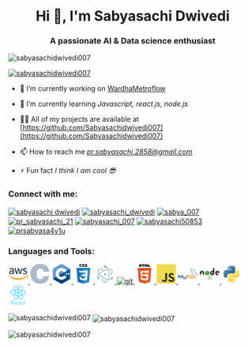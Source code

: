   <h1 align="center">Hi 👋, I'm Sabyasachi Dwivedi</h1>
<h3 align="center">A passionate AI & Data science enthusiast</h3>

<p align="left"> <img src="https://komarev.com/ghpvc/?username=sabyasachidwivedi007&label=Profile%20views&color=0e75b6&style=flat" alt="sabyasachidwivedi007" /> </p>

<p align="left"> <a href="https://github.com/ryo-ma/github-profile-trophy"><img src="https://github-profile-trophy.vercel.app/?username=sabyasachidwivedi007" alt="sabyasachidwivedi007" /></a> </p>

- 🔭 I’m currently working on [WardhaMetroflow](https://github.com/GSSoC-Flow/WardhaMetroFLow)

- 🌱 I’m currently learning *Javascript, react.js, node.js*

- 👨‍💻 All of my projects are available at [https://github.com/Sabyasachidwivedi007](https://github.com/Sabyasachidwivedi007)

- 📫 How to reach me *pr.sabyasachi.2858@gmail.com*

- ⚡ Fun fact *I think I am cool 😎*

<h3 align="left">Connect with me:</h3>
<p align="left">
<a href="https://www.linkedin.com/in/sabyasachi-dwivedi-323974313" target="blank"><img align="center" src="https://raw.githubusercontent.com/rahuldkjain/github-profile-readme-generator/master/src/images/icons/Social/linked-in-alt.svg" alt="sabyasachi dwivedi" height="30" width="40" /></a>
<a href="https://instagram.com/sabyasachi_dwivedi" target="blank"><img align="center" src="https://raw.githubusercontent.com/rahuldkjain/github-profile-readme-generator/master/src/images/icons/Social/instagram.svg" alt="sabyasachi_dwivedi" height="30" width="40" /></a>
<a href="https://www.codechef.com/users/sabya_007" target="blank"><img align="center" src="https://cdn.jsdelivr.net/npm/simple-icons@3.1.0/icons/codechef.svg" alt="sabya_007" height="30" width="40" /></a>
<a href="https://www.hackerrank.com/pr_sabyasachi_21" target="blank"><img align="center" src="https://raw.githubusercontent.com/rahuldkjain/github-profile-readme-generator/master/src/images/icons/Social/hackerrank.svg" alt="pr_sabyasachi_21" height="30" width="40" /></a>
<a href="https://codeforces.com/profile/sabyasachi_007" target="blank"><img align="center" src="https://raw.githubusercontent.com/rahuldkjain/github-profile-readme-generator/master/src/images/icons/Social/codeforces.svg" alt="sabyasachi_007" height="30" width="40" /></a>
<a href="https://www.leetcode.com/sabyasachi50853" target="blank"><img align="center" src="https://raw.githubusercontent.com/rahuldkjain/github-profile-readme-generator/master/src/images/icons/Social/leet-code.svg" alt="sabyasachi50853" height="30" width="40" /></a>
<a href="https://auth.geeksforgeeks.org/user/prsabyasa4y1u" target="blank"><img align="center" src="https://raw.githubusercontent.com/rahuldkjain/github-profile-readme-generator/master/src/images/icons/Social/geeks-for-geeks.svg" alt="prsabyasa4y1u" height="30" width="40" /></a>
</p>

<h3 align="left">Languages and Tools:</h3>
<p align="left"> <a href="https://aws.amazon.com" target="_blank" rel="noreferrer"> <img src="https://raw.githubusercontent.com/devicons/devicon/master/icons/amazonwebservices/amazonwebservices-original-wordmark.svg" alt="aws" width="40" height="40"/> </a> <a href="https://www.cprogramming.com/" target="_blank" rel="noreferrer"> <img src="https://raw.githubusercontent.com/devicons/devicon/master/icons/c/c-original.svg" alt="c" width="40" height="40"/> </a> <a href="https://www.w3schools.com/cpp/" target="_blank" rel="noreferrer"> <img src="https://raw.githubusercontent.com/devicons/devicon/master/icons/cplusplus/cplusplus-original.svg" alt="cplusplus" width="40" height="40"/> </a> <a href="https://www.w3schools.com/css/" target="_blank" rel="noreferrer"> <img src="https://raw.githubusercontent.com/devicons/devicon/master/icons/css3/css3-original-wordmark.svg" alt="css3" width="40" height="40"/> </a> <a href="https://www.electronjs.org" target="_blank" rel="noreferrer"> <img src="https://raw.githubusercontent.com/devicons/devicon/master/icons/electron/electron-original.svg" alt="electron" width="40" height="40"/> </a> <a href="https://git-scm.com/" target="_blank" rel="noreferrer"> <img src="https://www.vectorlogo.zone/logos/git-scm/git-scm-icon.svg" alt="git" width="40" height="40"/> </a> <a href="https://www.w3.org/html/" target="_blank" rel="noreferrer"> <img src="https://raw.githubusercontent.com/devicons/devicon/master/icons/html5/html5-original-wordmark.svg" alt="html5" width="40" height="40"/> </a> <a href="https://developer.mozilla.org/en-US/docs/Web/JavaScript" target="_blank" rel="noreferrer"> <img src="https://raw.githubusercontent.com/devicons/devicon/master/icons/javascript/javascript-original.svg" alt="javascript" width="40" height="40"/> </a> <a href="https://www.mysql.com/" target="_blank" rel="noreferrer"> <img src="https://raw.githubusercontent.com/devicons/devicon/master/icons/mysql/mysql-original-wordmark.svg" alt="mysql" width="40" height="40"/> </a> <a href="https://nodejs.org" target="_blank" rel="noreferrer"> <img src="https://raw.githubusercontent.com/devicons/devicon/master/icons/nodejs/nodejs-original-wordmark.svg" alt="nodejs" width="40" height="40"/> </a> <a href="https://www.python.org" target="_blank" rel="noreferrer"> <img src="https://raw.githubusercontent.com/devicons/devicon/master/icons/python/python-original.svg" alt="python" width="40" height="40"/> </a> <a href="https://reactjs.org/" target="_blank" rel="noreferrer"> <img src="https://raw.githubusercontent.com/devicons/devicon/master/icons/react/react-original-wordmark.svg" alt="react" width="40" height="40"/> </a> </p>

<p><img align="left" src="https://github-readme-stats.vercel.app/api/top-langs?username=sabyasachidwivedi007&show_icons=true&locale=en&layout=compact" alt="sabyasachidwivedi007" /></p>

<p>&nbsp;<img align="center" src="https://github-readme-stats.vercel.app/api?username=sabyasachidwivedi007&show_icons=true&locale=en" alt="sabyasachidwivedi007" /></p>

<p><img align="center" src="https://github-readme-streak-stats.herokuapp.com/?user=sabyasachidwivedi007&" alt="sabyasachidwivedi007" /></p>
